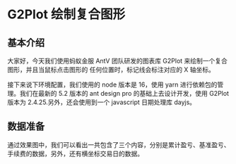 # G2Plot 绘制复合图形

## 基本介绍

大家好，今天我们使用蚂蚁金服 AntV 团队研发的图表库 G2Plot 来绘制一个复合图形，并且当鼠标点击图形的
任何位置时，标记线会标注对应的 X 轴坐标。

接下来说下环境配置，我们使用的 node 版本是 16，使用 yarn 进行依赖包的管理。我们在最新的 5.2 版本的 ant design pro 的基础上去设计开发，使用 G2Plot 版本为 2.4.25.另外，还会使用到一个 javascript 日期处理库 dayjs。

## 数据准备

通过效果图中，我们可以看出一共包含了三个内容，分别是累计盈亏、基准盈亏、手续费的数据，另外，还有横坐标交易日的数据。
